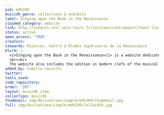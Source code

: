 ```yaml
---
pid: mdh209
musicdh_genre: collections & exhibits
label: Singing upon the Book in the Renaissance
claimed_category: website
link: http://josquin.cesr.univ-tours.fr/lusitano/contrepoint/chant-livre.html
status: active
open_access: 'TRUE'
creators: 
stewards: Ricercar, Centre d'Études Supérieures de la Renaissance
blurb: |-
  <i>Singing upon the Book in the Renaissance</i> is a website dedicated to the oral practice of counterpoint in the early modern period. It makes available to our community of music lovers, musicians and researchers various tools for the study of polyphonic improvisation from the end of the Middle Ages to the end of the 18th century.
  <br><br>
  The website also includes the edition in modern clefs of the musical examples contained in the <i>De arte de contrapunto and the Introdutione facilissima</i> (1553) of the portuguese composer Vicente Lusitano. Out of the 250 music examples that can be dowloaded in pdf format, 60 of them have been recorded by the ensemble Les Sacqueboutiers, and are available in mp3 format. An English translation of Lusitano’s Tratado de canto de organo is also available.
added_by: Camilla Cavicchi
twitter: 
tools_used: 
code_repository: 
order: '207'
layout: musicdh_item
collection: musicdh
thumbnail: img/derivatives/simple/mdh209/thumbnail.jpg
full: img/derivatives/simple/mdh209/fullwidth.jpg
---
```

